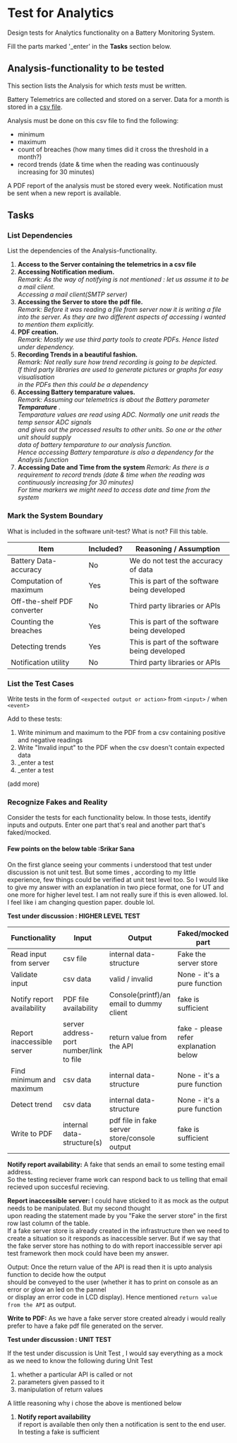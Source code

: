 # Test for Analytics

Design tests for Analytics functionality on a Battery Monitoring System.

Fill the parts marked '_enter' in the **Tasks** section below.

## Analysis-functionality to be tested

This section lists the Analysis for which _tests_ must be written.

Battery Telemetrics are collected and stored on a server.
Data for a month is stored in a [csv file](https://en.wikipedia.org/wiki/Comma-separated_values).

Analysis must be done on this csv file to find the following:
- minimum
- maximum
- count of breaches (how many times did it cross the threshold in a month?)
- record trends (date & time when the reading was continuously increasing for 30 minutes)

A PDF report of the analysis must be stored every week.
Notification must be sent when a new report is available.

## Tasks

### List Dependencies

List the dependencies of the Analysis-functionality.

1. __Access to the Server containing the telemetrics in a csv file__  
1. __Accessing Notification medium.__    
    _Remark: As the way of notifying is not mentioned : let us assume it to be a mail client._  
           _Accessing a mail client(SMTP server)_
1. __Accessing the Server to store the pdf file.__    
    _Remark: Before it was reading a file from server now it is writing a file into the server._
   _As they are two different aspects of accessing i wanted to mention them explicitly._
1. __PDF creation.__    
    _Remark: Mostly we use third party tools to create PDFs. Hence listed under dependency._
1. __Recording Trends in a beautiful fashion.__    
    _Remark: Not really sure how trend recording is going to be depicted._  
    _If third party libraries are used to generate pictures or graphs for easy visualisation_    
    _in the PDFs then this could be a dependency_
1. __Accessing Battery temparature values.__  
    _Remark: Assuming our telemetrics is about the Battery parameter __Temparature__ ._  
    _Temparature values are read using ADC. Normally one unit reads the temp sensor ADC signals_  
    _and gives out the processed results to other units. So one or the other unit should supply_  
    _data of battery temparature to our analysis function._  
    _Hence accessing Battery temparature is also a dependency for the Analysis function_ 
1. __Accessing Date and Time from the system__
    _Remark: As there is a requirement to record trends (date & time when the reading was continuously increasing for 30 minutes)_  
    _For time markers we might need to access date and time from the system_

 

### Mark the System Boundary

What is included in the software unit-test? What is not? Fill this table.

| Item                      | Included?     | Reasoning / Assumption
|---------------------------|---------------|-----------------------------------------
Battery Data-accuracy       | No            | We do not test the accuracy of data
Computation of maximum      | Yes           | This is part of the software being developed
Off-the-shelf PDF converter | No            | Third party libraries or APIs
Counting the breaches       | Yes           | This is part of the software being developed
Detecting trends            | Yes           | This is part of the software being developed
Notification utility        | No            | Third party libraries or APIs

### List the Test Cases

Write tests in the form of `<expected output or action>` from `<input>` / when `<event>`

Add to these tests:

1. Write minimum and maximum to the PDF from a csv containing positive and negative readings
1. Write "Invalid input" to the PDF when the csv doesn't contain expected data
1. _enter a test
1. _enter a test

(add more)

### Recognize Fakes and Reality

Consider the tests for each functionality below.
In those tests, identify inputs and outputs.
Enter one part that's real and another part that's faked/mocked.

#### Few points on the below table :Srikar Sana
On the first glance seeing your comments i understood that test under discussion is not unit test.
But some times , according to my little experience, few things could be verified at unit test level too.
So I would like to give my answer with an explanation in two piece format, one for UT and one more for higher level test.
I am not really sure if this is even allowed. lol. I feel like i am changing question paper. double lol.


__Test under discussion : HIGHER LEVEL TEST__

| Functionality            | Input                                      | Output                                        | Faked/mocked part
|--------------------------|--------------------------------------------|-----------------------------------------------|---
Read input from server     | csv file                                   | internal data-structure                       | Fake the server store
Validate input             | csv data                                   | valid / invalid                               | None - it's a pure function
Notify report availability | PDF file availability                      | Console(printf)/an email to dummy client      | fake is sufficient                        
Report inaccessible server | server address-port number/link to file    | return value from the API                     | fake - please refer explanation below
Find minimum and maximum   | csv data                                   | internal data-structure                       | None - it's a pure function
Detect trend               | csv data                                   | internal data-structure                       | None - it's a pure function
Write to PDF               | internal data-structure(s)                 | pdf file in fake server store/console output  | fake is sufficient   


__Notify report availability:__ A fake that sends an email to some testing email address.  
 So the testing reciever frame work can respond back to us telling that email recieved upon succesful recieving.

__Report inaccessible server:__ I could have sticked to it as mock as the output needs to be manipulated. But my second thought  
upon reading the statement made by you "Fake the server store" in the first row last column of the table.  
If a fake server store is already created in the infrastructure then we need to create a situation so it responds as inaccessible server.
But if we say that the fake server store has nothing to do with report inaccessible server api test framework then mock could have been my answer.

Output: Once the return value of the API is read then it is upto analysis function to decide how the output  
should be conveyed to the user (whether it has to print on console as an error or glow an led on the pannel  
or display an error code in LCD display). Hence mentioned ```return value from the API``` as output.

__Write to PDF:__ As we have a fake server store created already i would really prefer to have a fake pdf file generated on the server.



__Test under discussion : UNIT TEST__

If the test under discussion is Unit Test , I would say everything as a mock as we need to know the following during Unit Test
1. whether a particular API is called or not                     
1. parameters given passed to it
1. manipulation of return values

A little reasoning why i chose the above is mentioned below
1. __Notify report availability__  
 if report is available then only then a notification is sent to the end user.  
 In testing a fake is sufficient
